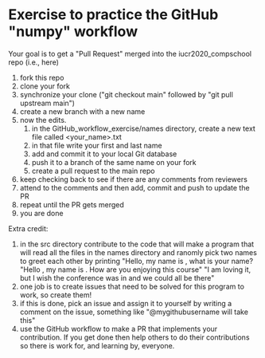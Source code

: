 Exercise to practice the GitHub "numpy" workflow
================================================
Your goal is to get a "Pull Request" merged into the iucr2020_compschool repo (i.e., here)

1. fork this repo
1. clone your fork
1. synchronize your clone ("git checkout main" followed by "git pull upstream main")
1. create a new branch with a new name
1. now the edits.   
    1. in the GitHub_workflow_exercise/names directory, create a new text file called <your_name>.txt
    1. in that file write your first and last name
    1. add and commit it to your local Git database
    1. push it to a branch of the same name on your fork
    1. create a pull request to the main repo
1. keep checking back to see if there are any comments from reviewers
1. attend to the comments and then add, commit and push to update the PR
1. repeat until the PR gets merged
1. you are done

Extra credit:
1. in the src directory contribute to the code that will make a program that will
   read all the files in the names directory and ranomly pick two names to greet each
   other by printing 
   "Hello, my name is <name1>, what is your name?
   "Hello <name1>, my name is <name2>.  How are you enjoying this course"
   "I am loving it, but I wish the conference was in <place1> and we could all be there"
2. one job is to create issues that need to be solved for this program to work, so create them!
3. if this is done, pick an issue and assign it to yourself by writing a comment on the issue, something like "@mygithubusername will take this"
4. use the GitHub workflow to make a PR that implements your contribution.  If you  get done then help others to do their contributions so there is work for, and learning by, everyone.
    

